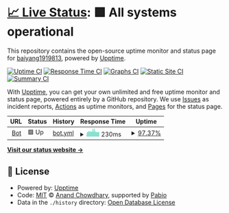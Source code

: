 # [📈 Live Status](https://baiyang1919813.github.io/upptime): <!--live status--> **🟩 All systems operational**

This repository contains the open-source uptime monitor and status page for [baiyang1919813](https://baiyang1919813.github.io/upptime), powered by [Upptime](https://github.com/upptime/upptime).

[![Uptime CI](https://github.com/baiyang1919813/upptime/workflows/Uptime%20CI/badge.svg)](https://github.com/baiyang1919813/upptime/actions?query=workflow%3A%22Uptime+CI%22)
[![Response Time CI](https://github.com/baiyang1919813/upptime/workflows/Response%20Time%20CI/badge.svg)](https://github.com/baiyang1919813/upptime/actions?query=workflow%3A%22Response+Time+CI%22)
[![Graphs CI](https://github.com/baiyang1919813/upptime/workflows/Graphs%20CI/badge.svg)](https://github.com/baiyang1919813/upptime/actions?query=workflow%3A%22Graphs+CI%22)
[![Static Site CI](https://github.com/baiyang1919813/upptime/workflows/Static%20Site%20CI/badge.svg)](https://github.com/baiyang1919813/upptime/actions?query=workflow%3A%22Static+Site+CI%22)
[![Summary CI](https://github.com/baiyang1919813/upptime/workflows/Summary%20CI/badge.svg)](https://github.com/baiyang1919813/upptime/actions?query=workflow%3A%22Summary+CI%22)

With [Upptime](https://upptime.js.org), you can get your own unlimited and free uptime monitor and status page, powered entirely by a GitHub repository. We use [Issues](https://github.com/baiyang1919813/upptime/issues) as incident reports, [Actions](https://github.com/baiyang1919813/upptime/actions) as uptime monitors, and [Pages](https://baiyang1919813.github.io/upptime) for the status page.

<!--start: status pages-->
<!-- This summary is generated by Upptime (https://github.com/upptime/upptime) -->
<!-- Do not edit this manually, your changes will be overwritten -->
<!-- prettier-ignore -->
| URL | Status | History | Response Time | Uptime |
| --- | ------ | ------- | ------------- | ------ |
| <img alt="" src="https://icons.duckduckgo.com/ip3/tg-manga-bot-8gz7.onrender.com.ico" height="13"> [Bot](https://tg-manga-bot-8gz7.onrender.com) | 🟩 Up | [bot.yml](https://github.com/baiyang1919813/upptime/commits/HEAD/history/bot.yml) | <details><summary><img alt="Response time graph" src="./graphs/bot/response-time-week.png" height="20"> 230ms</summary><br><a href="https://baiyang1919813.github.io/upptime/history/bot"><img alt="Response time 327" src="https://img.shields.io/endpoint?url=https%3A%2F%2Fraw.githubusercontent.com%2Fbaiyang1919813%2Fupptime%2FHEAD%2Fapi%2Fbot%2Fresponse-time.json"></a><br><a href="https://baiyang1919813.github.io/upptime/history/bot"><img alt="24-hour response time 185" src="https://img.shields.io/endpoint?url=https%3A%2F%2Fraw.githubusercontent.com%2Fbaiyang1919813%2Fupptime%2FHEAD%2Fapi%2Fbot%2Fresponse-time-day.json"></a><br><a href="https://baiyang1919813.github.io/upptime/history/bot"><img alt="7-day response time 230" src="https://img.shields.io/endpoint?url=https%3A%2F%2Fraw.githubusercontent.com%2Fbaiyang1919813%2Fupptime%2FHEAD%2Fapi%2Fbot%2Fresponse-time-week.json"></a><br><a href="https://baiyang1919813.github.io/upptime/history/bot"><img alt="30-day response time 340" src="https://img.shields.io/endpoint?url=https%3A%2F%2Fraw.githubusercontent.com%2Fbaiyang1919813%2Fupptime%2FHEAD%2Fapi%2Fbot%2Fresponse-time-month.json"></a><br><a href="https://baiyang1919813.github.io/upptime/history/bot"><img alt="1-year response time 327" src="https://img.shields.io/endpoint?url=https%3A%2F%2Fraw.githubusercontent.com%2Fbaiyang1919813%2Fupptime%2FHEAD%2Fapi%2Fbot%2Fresponse-time-year.json"></a></details> | <details><summary><a href="https://baiyang1919813.github.io/upptime/history/bot">97.37%</a></summary><a href="https://baiyang1919813.github.io/upptime/history/bot"><img alt="All-time uptime 99.32%" src="https://img.shields.io/endpoint?url=https%3A%2F%2Fraw.githubusercontent.com%2Fbaiyang1919813%2Fupptime%2FHEAD%2Fapi%2Fbot%2Fuptime.json"></a><br><a href="https://baiyang1919813.github.io/upptime/history/bot"><img alt="24-hour uptime 99.01%" src="https://img.shields.io/endpoint?url=https%3A%2F%2Fraw.githubusercontent.com%2Fbaiyang1919813%2Fupptime%2FHEAD%2Fapi%2Fbot%2Fuptime-day.json"></a><br><a href="https://baiyang1919813.github.io/upptime/history/bot"><img alt="7-day uptime 97.37%" src="https://img.shields.io/endpoint?url=https%3A%2F%2Fraw.githubusercontent.com%2Fbaiyang1919813%2Fupptime%2FHEAD%2Fapi%2Fbot%2Fuptime-week.json"></a><br><a href="https://baiyang1919813.github.io/upptime/history/bot"><img alt="30-day uptime 99.02%" src="https://img.shields.io/endpoint?url=https%3A%2F%2Fraw.githubusercontent.com%2Fbaiyang1919813%2Fupptime%2FHEAD%2Fapi%2Fbot%2Fuptime-month.json"></a><br><a href="https://baiyang1919813.github.io/upptime/history/bot"><img alt="1-year uptime 99.32%" src="https://img.shields.io/endpoint?url=https%3A%2F%2Fraw.githubusercontent.com%2Fbaiyang1919813%2Fupptime%2FHEAD%2Fapi%2Fbot%2Fuptime-year.json"></a></details>

<!--end: status pages-->

[**Visit our status website →**](https://baiyang1919813.github.io/upptime)

## 📄 License

- Powered by: [Upptime](https://github.com/upptime/upptime)
- Code: [MIT](./LICENSE) © [Anand Chowdhary](https://anandchowdhary.com), supported by [Pabio](https://pabio.com)
- Data in the `./history` directory: [Open Database License](https://opendatacommons.org/licenses/odbl/1-0/)
